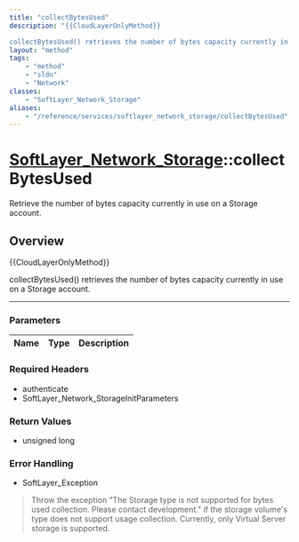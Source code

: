 ```yaml
---
title: "collectBytesUsed"
description: "{{CloudLayerOnlyMethod}} 

collectBytesUsed() retrieves the number of bytes capacity currently in use on a Storage accou... "
layout: "method"
tags:
    - "method"
    - "sldn"
    - "Network"
classes:
    - "SoftLayer_Network_Storage"
aliases:
    - "/reference/services/softlayer_network_storage/collectBytesUsed"
---
```

# [SoftLayer_Network_Storage](/reference/services/SoftLayer_Network_Storage)::collectBytesUsed


Retrieve the number of bytes capacity currently in use on a Storage account.


## Overview 
{{CloudLayerOnlyMethod}} 

collectBytesUsed() retrieves the number of bytes capacity currently in use on a Storage account. 

-----

### Parameters 
|Name | Type | Description |
| --- | --- | --- |


### Required Headers
* authenticate
* SoftLayer_Network_StorageInitParameters


### Return Values
* unsigned long



### Error Handling

* SoftLayer_Exception 

> Throw the exception "The <nasType> Storage type is not supported for bytes used collection.  Please contact development." if the storage volume's type does not support usage collection. Currently, only Virtual Server storage is supported. 




